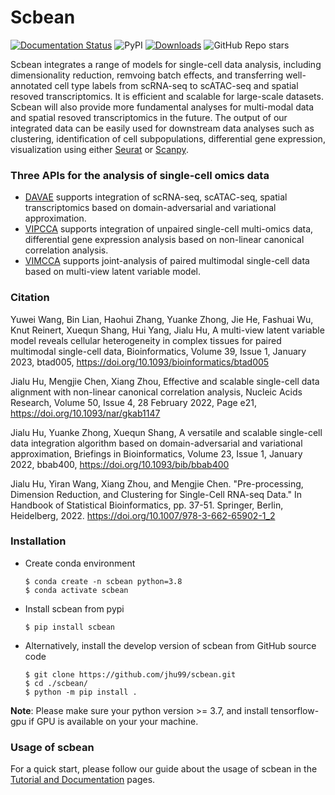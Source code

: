# Scbean

[![Documentation Status](https://readthedocs.org/projects/scbean/badge/?version=latest)](https://scbean.readthedocs.io/en/latest/?badge=latest) ![PyPI](https://img.shields.io/pypi/v/scbean?color=blue) [![Downloads](https://static.pepy.tech/badge/scbean)](https://pepy.tech/project/scbean) ![GitHub Repo stars](https://img.shields.io/github/stars/jhu99/scbean?color=yellow)

Scbean integrates a range of models for single-cell data analysis, including dimensionality reduction, remvoing batch effects, and transferring well-annotated cell type labels from scRNA-seq to scATAC-seq and spatial resoved transcriptomics. It is efficient and scalable for large-scale datasets. Scbean will also provide more fundamental analyses for multi-modal data and spatial resoved transcriptomics in the future. The output of our integrated data can be easily used for downstream data analyses such as clustering, identification of cell subpopulations, differential gene expression, visualization using either [Seurat](https://satijalab.org/seurat/) or [Scanpy](https://scanpy-tutorials.readthedocs.io).

### Three APIs for the analysis of single-cell omics data
- [DAVAE](https://academic.oup.com/bib/article/23/1/bbab400/6377528?login=true) supports integration of scRNA-seq, scATAC-seq, spatial transcriptomics based on domain-adversarial and variational approximation.
- [VIPCCA](https://academic.oup.com/nar/article/50/4/e21/6454289?login=true) supports integration of unpaired single-cell multi-omics data, differential gene expression analysis based on non-linear canonical correlation analysis.
- [VIMCCA](https://academic.oup.com/bioinformatics/advance-article/doi/10.1093/bioinformatics/btad005/6978155) supports joint-analysis of paired multimodal single-cell data based on multi-view latent variable model.


### Citation
Yuwei Wang, Bin Lian, Haohui Zhang, Yuanke Zhong, Jie He, Fashuai Wu, Knut Reinert, Xuequn Shang, Hui Yang, Jialu Hu, A multi-view latent variable model reveals cellular heterogeneity in complex tissues for paired multimodal single-cell data, Bioinformatics, Volume 39, Issue 1, January 2023, btad005, https://doi.org/10.1093/bioinformatics/btad005

Jialu Hu, Mengjie Chen, Xiang Zhou, Effective and scalable single-cell data alignment with non-linear canonical correlation analysis, Nucleic Acids Research, Volume 50, Issue 4, 28 February 2022, Page e21, https://doi.org/10.1093/nar/gkab1147

Jialu Hu, Yuanke Zhong, Xuequn Shang, A versatile and scalable single-cell data integration algorithm based on domain-adversarial and variational approximation, Briefings in Bioinformatics, Volume 23, Issue 1, January 2022, bbab400, https://doi.org/10.1093/bib/bbab400

Jialu Hu, Yiran Wang, Xiang Zhou, and Mengjie Chen. "Pre-processing, Dimension Reduction, and Clustering for Single-Cell RNA-seq Data." In Handbook of Statistical Bioinformatics, pp. 37-51. Springer, Berlin, Heidelberg, 2022. https://doi.org/10.1007/978-3-662-65902-1_2

### Installation

- Create conda environment

  ```shell
  $ conda create -n scbean python=3.8
  $ conda activate scbean
  ```

- Install scbean from pypi

  ```shell
  $ pip install scbean
  ```

- Alternatively, install the develop version of scbean from GitHub source code

  ```shell
  $ git clone https://github.com/jhu99/scbean.git
  $ cd ./scbean/
  $ python -m pip install .
  ```

**Note**: Please make sure your python version >= 3.7, and install tensorflow-gpu if GPU is available on your your machine.

### Usage of scbean

For a quick start, please follow our guide about the usage of scbean in the [Tutorial and Documentation](https://scbean.readthedocs.io/en/latest/) pages.
